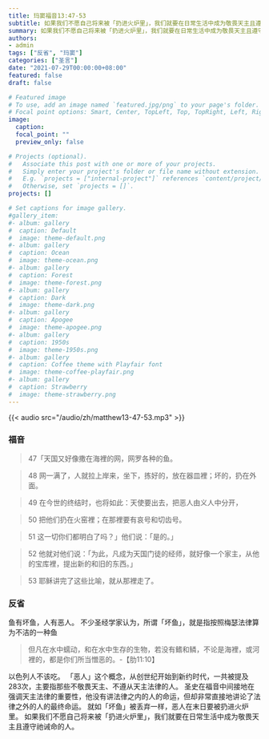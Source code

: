 ```yaml
---
title: 玛窦福音13:47-53
subtitle: 如果我们不愿自己将来被「扔进火炉里」，我们就要在日常生活中成为敬畏天主且遵守祂诫命的人。
summary: 如果我们不愿自己将来被「扔进火炉里」，我们就要在日常生活中成为敬畏天主且遵守祂诫命的人。
authors:
- admin
tags: ["反省", "玛窦"]
categories: ["圣言"]
date: "2021-07-29T00:00:00+08:00"
featured: false
draft: false

# Featured image
# To use, add an image named `featured.jpg/png` to your page's folder.
# Focal point options: Smart, Center, TopLeft, Top, TopRight, Left, Right, BottomLeft, Bottom, BottomRight
image:
  caption:
  focal_point: ""
  preview_only: false

# Projects (optional).
#   Associate this post with one or more of your projects.
#   Simply enter your project's folder or file name without extension.
#   E.g. `projects = ["internal-project"]` references `content/project/deep-learning/index.md`.
#   Otherwise, set `projects = []`.
projects: []

# Set captions for image gallery.
#gallery_item:
#- album: gallery
#  caption: Default
#  image: theme-default.png
#- album: gallery
#  caption: Ocean
#  image: theme-ocean.png
#- album: gallery
#  caption: Forest
#  image: theme-forest.png
#- album: gallery
#  caption: Dark
#  image: theme-dark.png
#- album: gallery
#  caption: Apogee
#  image: theme-apogee.png
#- album: gallery
#  caption: 1950s
#  image: theme-1950s.png
#- album: gallery
#  caption: Coffee theme with Playfair font
#  image: theme-coffee-playfair.png
#- album: gallery
#  caption: Strawberry
#  image: theme-strawberry.png
---
```


{{< audio src="/audio/zh/matthew13-47-53.mp3" >}}

### 福音
> 47「天国又好像撒在海裡的网，网罗各种的鱼。

> 48 网一满了，人就拉上岸来，坐下，拣好的，放在器皿裡；坏的，扔在外面。

> 49 在今世的终结时，也将如此：天使要出去，把恶人由义人中分开，

> 50 把他们扔在火窑裡；在那裡要有哀号和切齿号。

> 51 这一切你们都明白了吗？」他们说：「是的。」

> 52 他就对他们说：「为此，凡成为天国门徒的经师，就好像一个家主，从他的宝库裡，提出新的和旧的东西。」

> 53 耶稣讲完了这些比喻，就从那裡走了。


### 反省
鱼有坏鱼，人有恶人。 不少圣经学家认为，所谓「坏鱼」，就是指按照梅瑟法律算为不洁的一种鱼
> 但凡在水中蠕动，和在水中生存的生物，若没有鳍和鳞，不论是海裡，或河裡的，都是你们所当憎恶的。-【肋11:10】

以色列人不该吃。  「恶人」这个概念，从创世纪开始到新约时代，一共被提及283次，主要指那些不敬畏天主、不遵从天主法律的人。 圣史在福音中间接地在强调天主法律的重要性，他没有讲法律之内的人的命运，但却非常直接地讲论了法律之外的人的最终命运。 就如「坏鱼」被丢弃一样，恶人在末日要被扔进火炉里。 如果我们不愿自己将来被「扔进火炉里」，我们就要在日常生活中成为敬畏天主且遵守祂诫命的人。
